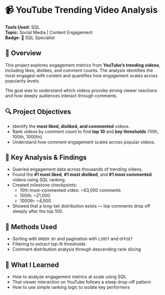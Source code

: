 # 📹 YouTube Trending Video Analysis

**Tools Used:** SQL  
**Topic:** Social Media | Content Engagement  
**Badge:** 🏅 SQL Specialist

## 📘 Overview

This project explores engagement metrics from **YouTube’s trending videos**, including likes, dislikes, and comment counts. The analysis identifies the most engaged-with content and quantifies how engagement scales across popularity levels.

The goal was to understand which videos provoke strong viewer reactions and how deeply audiences interact through comments.

## 🔍 Project Objectives

- Identify the **most liked, disliked, and commented** videos.
- Rank videos by comment count to find **top 10** and **key thresholds** (10th, 100th, 1000th).
- Understand how comment engagement scales across popular videos.

## 🧮 Key Analysis & Findings

- Queried engagement data across thousands of trending videos.
- Found the **#1 most liked**, **#1 most disliked**, and **#1 most commented** videos using SQL ranking.
- Created milestone checkpoints:
  - 10th most-commented video: ~63,000 comments
  - 100th: ~21,000
  - 1000th: ~4,500
- Showed that a long-tail distribution exists — top comments drop off steeply after the top 100.

## 🧰 Methods Used

- Sorting with `ORDER BY` and pagination with `LIMIT` and `OFFSET`
- Filtering to extract top-N thresholds
- Comment distribution analysis through descending rank slicing

## 💬 What I Learned

- How to analyze engagement metrics at scale using SQL
- That viewer interaction on YouTube follows a steep drop-off pattern
- How to use simple ranking logic to isolate key performers